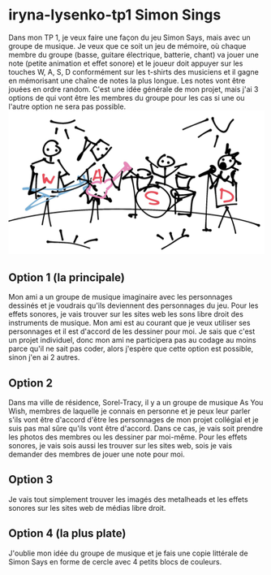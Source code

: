 # iryna-lysenko-tp1 Simon Sings

Dans mon TP 1, je veux faire une façon du jeu Simon Says, mais avec un groupe de musique. Je veux que ce soit un jeu de mémoire, où chaque membre du groupe (basse, guitare électrique, batterie, chant) va jouer une note (petite animation et effet sonore) et le joueur doit appuyer sur les touches W, A, S, D conformément sur les t-shirts des musiciens et il gagne en mémorisant une chaîne de notes la plus longue. Les notes vont être jouées en ordre random. C'est une idée générale de mon projet, mais j'ai 3 options de qui vont être les membres du groupe pour les cas si une ou l'autre option ne sera pas possible.
<img src="iryna-lysenko-tp1/Croquis_scene.webp">

## Option 1 (la principale)
Mon ami a un groupe de musique imaginaire avec les personnages dessinés et je voudrais qu'ils deviennent des personnages du jeu. Pour les effets sonores, je vais trouver sur les sites web les sons libre droit des instruments de musique. Mon ami est au courant que je veux utiliser ses personnages et il est d'accord de les dessiner pour moi. Je sais que c'est un projet individuel, donc mon ami ne participera pas au codage au moins parce qu'il ne sait pas coder, alors j'espère que cette option est possible, sinon j'en ai 2 autres.

## Option 2
Dans ma ville de résidence, Sorel-Tracy, il y a un groupe de musique As You Wish, membres de laquelle je connais en personne et je peux leur parler s'ils vont être d'accord d'être les personnages de mon projet collégial et je suis pas mal sûre qu'ils vont être d'accord. Dans ce cas, je vais soit prendre les photos des membres ou les dessiner par moi-même. Pour les effets sonores, je vais sois aussi les trouver sur les sites web, sois je vais demander des membres de jouer une note pour moi.

## Option 3
Je vais tout simplement trouver les imagés des metalheads et les effets sonores sur les sites web de médias libre droit.

## Option 4 (la plus plate)
J'oublie mon idée du groupe de musique et je fais une copie littérale de Simon Says en forme de cercle avec 4 petits blocs de couleurs.
